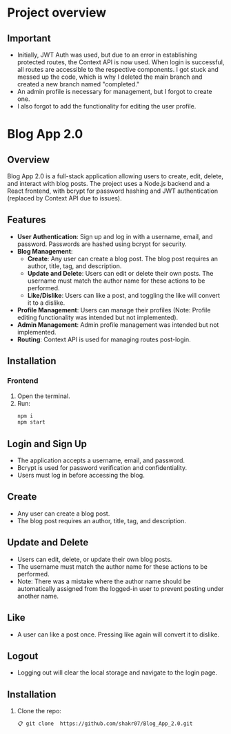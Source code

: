 # Project overview
## Important

- Initially, JWT Auth was used, but due to an error in establishing protected routes, the Context API is now used. When login is successful, all routes are accessible to the respective components. I got stuck and messed up the code, which is why I deleted the main branch and created a new branch named "completed."
- An admin profile is necessary for management, but I forgot to create one.
- I also forgot to add the functionality for editing the user profile.
# Blog App 2.0

## Overview

Blog App 2.0 is a full-stack application allowing users to create, edit, delete, and interact with blog posts. The project uses a Node.js backend and a React frontend, with bcrypt for password hashing and JWT authentication (replaced by Context API due to issues).

## Features

- **User Authentication**: Sign up and log in with a username, email, and password. Passwords are hashed using bcrypt for security.
- **Blog Management**:
  - **Create**: Any user can create a blog post. The blog post requires an author, title, tag, and description.
  - **Update and Delete**: Users can edit or delete their own posts. The username must match the author name for these actions to be performed.
  - **Like/Dislike**: Users can like a post, and toggling the like will convert it to a dislike.
- **Profile Management**: Users can manage their profiles (Note: Profile editing functionality was intended but not implemented).
- **Admin Management**: Admin profile management was intended but not implemented.
- **Routing**: Context API is used for managing routes post-login.

## Installation

### Frontend

1. Open the terminal.
2. Run:
   ```sh
   npm i
   npm start


## Login and Sign Up

- The application accepts a username, email, and password.
- Bcrypt is used for password verification and confidentiality.
- Users must log in before accessing the blog.

## Create

- Any user can create a blog post.
- The blog post requires an author, title, tag, and description.

## Update and Delete

- Users can edit, delete, or update their own blog posts.
- The username must match the author name for these actions to be performed.
- Note: There was a mistake where the author name should be automatically assigned from the logged-in user to prevent posting under another name.

## Like

- A user can like a post once. Pressing like again will convert it to dislike.

## Logout

- Logging out will clear the local storage and navigate to the login page.

## Installation

1. Clone the repo:
   ```sh
   📋 git clone  https://github.com/shakr07/Blog_App_2.0.git
